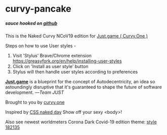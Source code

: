 # curvy-pancake
##### sauce hooked on <a target='_blank' href='https://github.com/zirs3d/curvy-pancake'>github</a>

This is the Naked Curvy NCoV19 edition for <a target='_blank' href='http://curvy.one'>Just.game ( Curvy.One )</a> 

Steps on how to use User styles - 
1. Visit 'Stylus' Brave/Chrome extension <a target='_blank' href='https://greasyfork.org/en/help/installing-user-styles'>https://greasyfork.org/en/help/installing-user-styles</a>
2. Click on 'Install as user style' button
3. Stylus will then handle user styles according to preferences

> <a target='_blank' href='http://curvy.one'>
**Just.game</a>** is a blueprint for the concept of Autodecentricity, an idea so astoundingly disruptive that it's guaranteed to shape the future of software development.
—<cite>Team JUST</cite>
</blockquote>
Brought to you by <a target='_blank' href='http://curvy.one'>curvy.one</a>

Inspired by <a target='_blank' href='https://css-naked-day.github.io'>CSS naked day</a>
Show off your sexy &lt;body&gt;!

Also see newest worldmeters Corona Dark Covid-19 edition theme: <a target='_blank' href='https://userstyles.org/styles/182135'>style 182135</a>